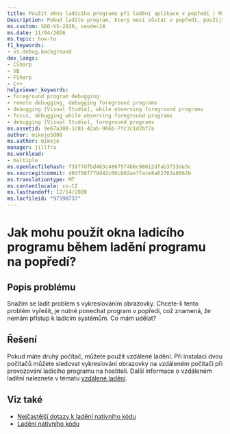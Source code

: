 ```yaml
---
title: Použít okna ladicího programu při ladění aplikace v popředí | Microsoft Docs
Description: Pokud ladíte program, který musí zůstat v popředí, použijte vzdálené ladění, abyste se vyhnuli vložení na pozadí.
ms.custom: SEO-VS-2020, seodec18
ms.date: 11/04/2016
ms.topic: how-to
f1_keywords:
- vs.debug.background
dev_langs:
- CSharp
- VB
- FSharp
- C++
helpviewer_keywords:
- foreground program debugging
- remote debugging, debugging foreground programs
- debugging [Visual Studio], while observing foreground programs
- focus, debugging while observing foreground programs
- debugging [Visual Studio], foreground programs
ms.assetid: 9e67a308-1c81-42ab-966b-7fc3c1d2bf7a
author: mikejo5000
ms.author: mikejo
manager: jillfra
ms.workload:
- multiple
ms.openlocfilehash: f39f7dfbd463c48675f4b8c98612dfab3f33de3c
ms.sourcegitcommit: 40d758f779d42c66cb02ae7face8a62763a8662b
ms.translationtype: MT
ms.contentlocale: cs-CZ
ms.lasthandoff: 12/14/2020
ms.locfileid: "97398737"
---
```

# <a name="how-can-i-use-debugger-windows-while-debugging-a-foreground-program"></a>Jak mohu použít okna ladicího programu během ladění programu na popředí?
## <a name="problem-description"></a>Popis problému
 Snažím se ladit problém s vykreslováním obrazovky. Chcete-li tento problém vyřešit, je nutné ponechat program v popředí, což znamená, že nemám přístup k ladicím systémům. Co mám udělat?

## <a name="solution"></a>Řešení
 Pokud máte druhý počítač, můžete použít vzdálené ladění. Při instalaci dvou počítačů můžete sledovat vykreslování obrazovky na vzdáleném počítači při provozování ladicího programu na hostiteli. Další informace o vzdáleném ladění naleznete v tématu [vzdálené ladění](../debugger/remote-debugging.md).

## <a name="see-also"></a>Viz také
- [Nejčastější dotazy k ladění nativního kódu](../debugger/debugging-native-code-faqs.md)
- [Ladění nativního kódu](../debugger/debugging-native-code.md)